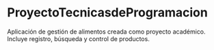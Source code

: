 # ProyectoTecnicasdeProgramacion
Aplicación de gestión de alimentos creada como proyecto académico. Incluye registro, búsqueda y control de productos.
